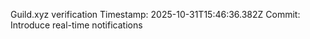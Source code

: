 Guild.xyz verification
Timestamp: 2025-10-31T15:46:36.382Z
Commit: Introduce real-time notifications